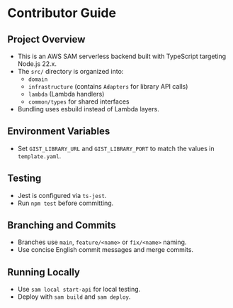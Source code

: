 # Contributor Guide

## Project Overview
- This is an AWS SAM serverless backend built with TypeScript targeting Node.js 22.x.
- The `src/` directory is organized into:
  - `domain`
  - `infrastructure` (contains `Adapters` for library API calls)
  - `lambda` (Lambda handlers)
  - `common/types` for shared interfaces
- Bundling uses esbuild instead of Lambda layers.

## Environment Variables
- Set `GIST_LIBRARY_URL` and `GIST_LIBRARY_PORT` to match the values in `template.yaml`.

## Testing
- Jest is configured via `ts-jest`.
- Run `npm test` before committing.

## Branching and Commits
- Branches use `main`, `feature/<name>` or `fix/<name>` naming.
- Use concise English commit messages and merge commits.

## Running Locally
- Use `sam local start-api` for local testing.
- Deploy with `sam build` and `sam deploy`.
